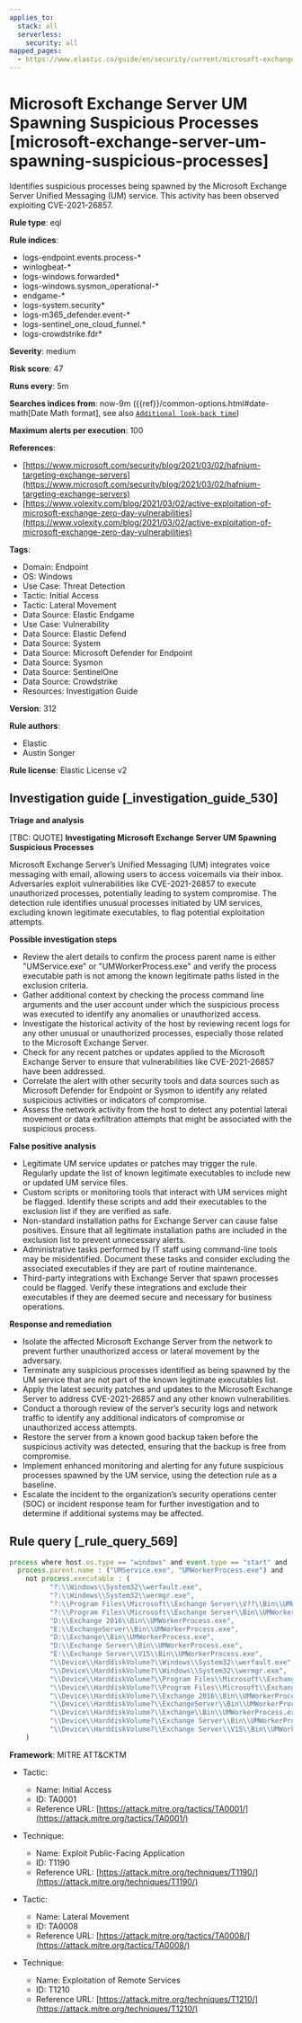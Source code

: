 ```yaml
---
applies_to:
  stack: all
  serverless:
    security: all
mapped_pages:
  - https://www.elastic.co/guide/en/security/current/microsoft-exchange-server-um-spawning-suspicious-processes.html
---
```


# Microsoft Exchange Server UM Spawning Suspicious Processes [microsoft-exchange-server-um-spawning-suspicious-processes]

Identifies suspicious processes being spawned by the Microsoft Exchange Server Unified Messaging (UM) service. This activity has been observed exploiting CVE-2021-26857.

**Rule type**: eql

**Rule indices**:

* logs-endpoint.events.process-*
* winlogbeat-*
* logs-windows.forwarded*
* logs-windows.sysmon_operational-*
* endgame-*
* logs-system.security*
* logs-m365_defender.event-*
* logs-sentinel_one_cloud_funnel.*
* logs-crowdstrike.fdr*

**Severity**: medium

**Risk score**: 47

**Runs every**: 5m

**Searches indices from**: now-9m ({{ref}}/common-options.html#date-math[Date Math format], see also [`Additional look-back time`](docs-content://solutions/security/detect-and-alert/create-detection-rule.md#rule-schedule))

**Maximum alerts per execution**: 100

**References**:

* [https://www.microsoft.com/security/blog/2021/03/02/hafnium-targeting-exchange-servers](https://www.microsoft.com/security/blog/2021/03/02/hafnium-targeting-exchange-servers)
* [https://www.volexity.com/blog/2021/03/02/active-exploitation-of-microsoft-exchange-zero-day-vulnerabilities](https://www.volexity.com/blog/2021/03/02/active-exploitation-of-microsoft-exchange-zero-day-vulnerabilities)

**Tags**:

* Domain: Endpoint
* OS: Windows
* Use Case: Threat Detection
* Tactic: Initial Access
* Tactic: Lateral Movement
* Data Source: Elastic Endgame
* Use Case: Vulnerability
* Data Source: Elastic Defend
* Data Source: System
* Data Source: Microsoft Defender for Endpoint
* Data Source: Sysmon
* Data Source: SentinelOne
* Data Source: Crowdstrike
* Resources: Investigation Guide

**Version**: 312

**Rule authors**:

* Elastic
* Austin Songer

**Rule license**: Elastic License v2

## Investigation guide [_investigation_guide_530]

**Triage and analysis**

[TBC: QUOTE]
**Investigating Microsoft Exchange Server UM Spawning Suspicious Processes**

Microsoft Exchange Server’s Unified Messaging (UM) integrates voice messaging with email, allowing users to access voicemails via their inbox. Adversaries exploit vulnerabilities like CVE-2021-26857 to execute unauthorized processes, potentially leading to system compromise. The detection rule identifies unusual processes initiated by UM services, excluding known legitimate executables, to flag potential exploitation attempts.

**Possible investigation steps**

* Review the alert details to confirm the process parent name is either "UMService.exe" or "UMWorkerProcess.exe" and verify the process executable path is not among the known legitimate paths listed in the exclusion criteria.
* Gather additional context by checking the process command line arguments and the user account under which the suspicious process was executed to identify any anomalies or unauthorized access.
* Investigate the historical activity of the host by reviewing recent logs for any other unusual or unauthorized processes, especially those related to the Microsoft Exchange Server.
* Check for any recent patches or updates applied to the Microsoft Exchange Server to ensure that vulnerabilities like CVE-2021-26857 have been addressed.
* Correlate the alert with other security tools and data sources such as Microsoft Defender for Endpoint or Sysmon to identify any related suspicious activities or indicators of compromise.
* Assess the network activity from the host to detect any potential lateral movement or data exfiltration attempts that might be associated with the suspicious process.

**False positive analysis**

* Legitimate UM service updates or patches may trigger the rule. Regularly update the list of known legitimate executables to include new or updated UM service files.
* Custom scripts or monitoring tools that interact with UM services might be flagged. Identify these scripts and add their executables to the exclusion list if they are verified as safe.
* Non-standard installation paths for Exchange Server can cause false positives. Ensure that all legitimate installation paths are included in the exclusion list to prevent unnecessary alerts.
* Administrative tasks performed by IT staff using command-line tools may be misidentified. Document these tasks and consider excluding the associated executables if they are part of routine maintenance.
* Third-party integrations with Exchange Server that spawn processes could be flagged. Verify these integrations and exclude their executables if they are deemed secure and necessary for business operations.

**Response and remediation**

* Isolate the affected Microsoft Exchange Server from the network to prevent further unauthorized access or lateral movement by the adversary.
* Terminate any suspicious processes identified as being spawned by the UM service that are not part of the known legitimate executables list.
* Apply the latest security patches and updates to the Microsoft Exchange Server to address CVE-2021-26857 and any other known vulnerabilities.
* Conduct a thorough review of the server’s security logs and network traffic to identify any additional indicators of compromise or unauthorized access attempts.
* Restore the server from a known good backup taken before the suspicious activity was detected, ensuring that the backup is free from compromise.
* Implement enhanced monitoring and alerting for any future suspicious processes spawned by the UM service, using the detection rule as a baseline.
* Escalate the incident to the organization’s security operations center (SOC) or incident response team for further investigation and to determine if additional systems may be affected.


## Rule query [_rule_query_569]

```js
process where host.os.type == "windows" and event.type == "start" and
  process.parent.name : ("UMService.exe", "UMWorkerProcess.exe") and
    not process.executable : (
          "?:\\Windows\\System32\\werfault.exe",
          "?:\\Windows\\System32\\wermgr.exe",
          "?:\\Program Files\\Microsoft\\Exchange Server\\V??\\Bin\\UMWorkerProcess.exe",
          "?:\\Program Files\\Microsoft\\Exchange Server\\Bin\\UMWorkerProcess.exe",
          "D:\\Exchange 2016\\Bin\\UMWorkerProcess.exe",
          "E:\\ExchangeServer\\Bin\\UMWorkerProcess.exe",
          "D:\\Exchange\\Bin\\UMWorkerProcess.exe",
          "D:\\Exchange Server\\Bin\\UMWorkerProcess.exe",
          "E:\\Exchange Server\\V15\\Bin\\UMWorkerProcess.exe",
          "\\Device\\HarddiskVolume?\\Windows\\System32\\werfault.exe",
          "\\Device\\HarddiskVolume?\\Windows\\System32\\wermgr.exe",
          "\\Device\\HarddiskVolume?\\Program Files\\Microsoft\\Exchange Server\\V??\\Bin\\UMWorkerProcess.exe",
          "\\Device\\HarddiskVolume?\\Program Files\\Microsoft\\Exchange Server\\Bin\\UMWorkerProcess.exe",
          "\\Device\\HarddiskVolume?\\Exchange 2016\\Bin\\UMWorkerProcess.exe",
          "\\Device\\HarddiskVolume?\\ExchangeServer\\Bin\\UMWorkerProcess.exe",
          "\\Device\\HarddiskVolume?\\Exchange\\Bin\\UMWorkerProcess.exe",
          "\\Device\\HarddiskVolume?\\Exchange Server\\Bin\\UMWorkerProcess.exe",
          "\\Device\\HarddiskVolume?\\Exchange Server\\V15\\Bin\\UMWorkerProcess.exe"
    )
```

**Framework**: MITRE ATT&CKTM

* Tactic:

    * Name: Initial Access
    * ID: TA0001
    * Reference URL: [https://attack.mitre.org/tactics/TA0001/](https://attack.mitre.org/tactics/TA0001/)

* Technique:

    * Name: Exploit Public-Facing Application
    * ID: T1190
    * Reference URL: [https://attack.mitre.org/techniques/T1190/](https://attack.mitre.org/techniques/T1190/)

* Tactic:

    * Name: Lateral Movement
    * ID: TA0008
    * Reference URL: [https://attack.mitre.org/tactics/TA0008/](https://attack.mitre.org/tactics/TA0008/)

* Technique:

    * Name: Exploitation of Remote Services
    * ID: T1210
    * Reference URL: [https://attack.mitre.org/techniques/T1210/](https://attack.mitre.org/techniques/T1210/)



